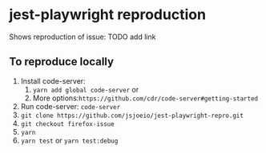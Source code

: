 # jest-playwright reproduction

Shows reproduction of issue: TODO add link

## To reproduce locally

1. Install code-server:
   1. `yarn add global code-server` or
   2. More options:`https://github.com/cdr/code-server#getting-started`
1. Run code-server: `code-server`
1. `git clone https://github.com/jsjoeio/jest-playwright-repro.git`
1. `git checkout firefox-issue`
1. `yarn`
1. `yarn test` or `yarn test:debug`
